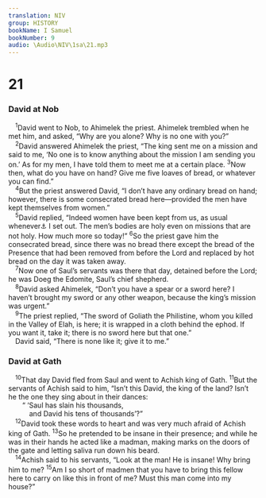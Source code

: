```yaml
---
translation: NIV
group: HISTORY
bookName: I Samuel 
bookNumber: 9
audio: \Audio\NIV\1sa\21.mp3
---
```


<div class="title"><h1>21</h1><h3>David at Nob </h3></div>
<span class="verse 1sa_21_1"> <sup>1</sup>David went to Nob, to Ahimelek the priest. Ahimelek trembled when he met him, and asked, “Why are you alone? Why is no one with you?” <br/></span>
<span class="verse 1sa_21_2"> <sup>2</sup>David answered Ahimelek the priest, “The king sent me on a mission and said to me, ‘No one is to know anything about the mission I am sending you on.’ As for my men, I have told them to meet me at a certain place. </span>
<span class="verse 1sa_21_3"><sup>3</sup>Now then, what do you have on hand? Give me five loaves of bread, or whatever you can find.” <br/></span>
<span class="verse 1sa_21_4"> <sup>4</sup>But the priest answered David, “I don’t have any ordinary bread on hand; however, there is some consecrated bread here—provided the men have kept themselves from women.” <br/></span>
<span class="verse 1sa_21_5"> <sup>5</sup>David replied, “Indeed women have been kept from us, as usual whenever<a data-toggle="tooltip" data-placement="bottom" title="Or from us in the past few days since">⚓</a> I set out. The men’s bodies are holy even on missions that are not holy. How much more so today!” </span>
<span class="verse 1sa_21_6"><sup>6</sup>So the priest gave him the consecrated bread, since there was no bread there except the bread of the Presence that had been removed from before the Lord and replaced by hot bread on the day it was taken away. <br/></span>
<span class="verse 1sa_21_7"> <sup>7</sup>Now one of Saul’s servants was there that day, detained before the Lord; he was Doeg the Edomite, Saul’s chief shepherd. <br/></span>
<span class="verse 1sa_21_8"> <sup>8</sup>David asked Ahimelek, “Don’t you have a spear or a sword here? I haven’t brought my sword or any other weapon, because the king’s mission was urgent.” <br/></span>
<span class="verse 1sa_21_9"> <sup>9</sup>The priest replied, “The sword of Goliath the Philistine, whom you killed in the Valley of Elah, is here; it is wrapped in a cloth behind the ephod. If you want it, take it; there is no sword here but that one.” <br/> David said, “There is none like it; give it to me.” <br/></span>
<div class="title"><h3>David at Gath </h3></div>
<span class="verse 1sa_21_10"> <sup>10</sup>That day David fled from Saul and went to Achish king of Gath. </span>
<span class="verse 1sa_21_11"><sup>11</sup>But the servants of Achish said to him, “Isn’t this David, the king of the land? Isn’t he the one they sing about in their dances: <br/>  “ ‘Saul has slain his thousands, <br/>   and David his tens of thousands’?” <br/></span>
<span class="verse 1sa_21_12"> <sup>12</sup>David took these words to heart and was very much afraid of Achish king of Gath. </span>
<span class="verse 1sa_21_13"><sup>13</sup>So he pretended to be insane in their presence; and while he was in their hands he acted like a madman, making marks on the doors of the gate and letting saliva run down his beard. <br/></span>
<span class="verse 1sa_21_14"> <sup>14</sup>Achish said to his servants, “Look at the man! He is insane! Why bring him to me? </span>
<span class="verse 1sa_21_15"><sup>15</sup>Am I so short of madmen that you have to bring this fellow here to carry on like this in front of me? Must this man come into my house?” <br/></span>
